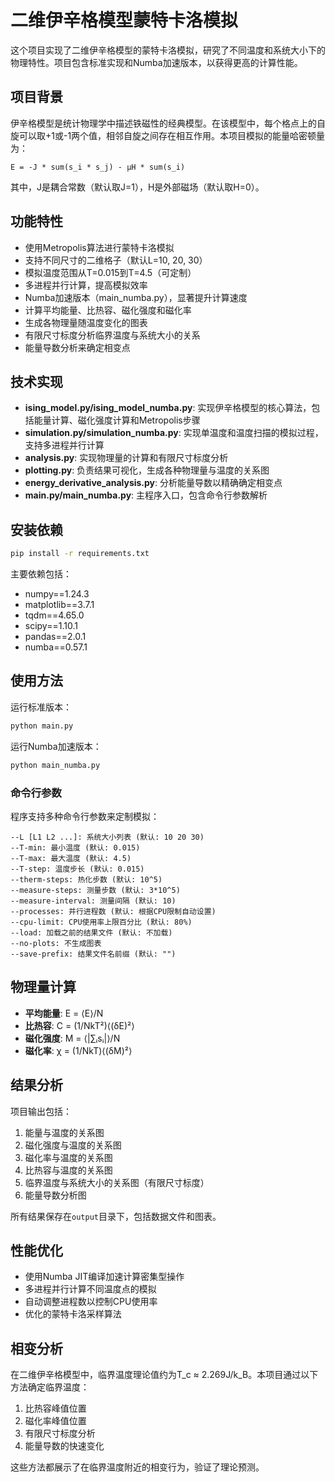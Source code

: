 # 二维伊辛格模型蒙特卡洛模拟

这个项目实现了二维伊辛格模型的蒙特卡洛模拟，研究了不同温度和系统大小下的物理特性。项目包含标准实现和Numba加速版本，以获得更高的计算性能。

## 项目背景

伊辛格模型是统计物理学中描述铁磁性的经典模型。在该模型中，每个格点上的自旋可以取+1或-1两个值，相邻自旋之间存在相互作用。本项目模拟的能量哈密顿量为：

```
E = -J * sum(s_i * s_j) - μH * sum(s_i)
```

其中，J是耦合常数（默认取J=1），H是外部磁场（默认取H=0）。

## 功能特性

- 使用Metropolis算法进行蒙特卡洛模拟
- 支持不同尺寸的二维格子（默认L=10, 20, 30）
- 模拟温度范围从T=0.015到T=4.5（可定制）
- 多进程并行计算，提高模拟效率
- Numba加速版本（main_numba.py），显著提升计算速度
- 计算平均能量、比热容、磁化强度和磁化率
- 生成各物理量随温度变化的图表
- 有限尺寸标度分析临界温度与系统大小的关系
- 能量导数分析来确定相变点

## 技术实现

- **ising_model.py/ising_model_numba.py**: 实现伊辛格模型的核心算法，包括能量计算、磁化强度计算和Metropolis步骤
- **simulation.py/simulation_numba.py**: 实现单温度和温度扫描的模拟过程，支持多进程并行计算
- **analysis.py**: 实现物理量的计算和有限尺寸标度分析
- **plotting.py**: 负责结果可视化，生成各种物理量与温度的关系图
- **energy_derivative_analysis.py**: 分析能量导数以精确确定相变点
- **main.py/main_numba.py**: 主程序入口，包含命令行参数解析

## 安装依赖

```bash
pip install -r requirements.txt
```

主要依赖包括：
- numpy==1.24.3
- matplotlib==3.7.1
- tqdm==4.65.0
- scipy==1.10.1
- pandas==2.0.1
- numba==0.57.1

## 使用方法

运行标准版本：

```bash
python main.py
```

运行Numba加速版本：

```bash
python main_numba.py
```

### 命令行参数

程序支持多种命令行参数来定制模拟：

```
--L [L1 L2 ...]: 系统大小列表 (默认: 10 20 30)
--T-min: 最小温度 (默认: 0.015)
--T-max: 最大温度 (默认: 4.5)
--T-step: 温度步长 (默认: 0.015)
--therm-steps: 热化步数 (默认: 10^5)
--measure-steps: 测量步数 (默认: 3*10^5)
--measure-interval: 测量间隔 (默认: 10)
--processes: 并行进程数 (默认: 根据CPU限制自动设置)
--cpu-limit: CPU使用率上限百分比 (默认: 80%)
--load: 加载之前的结果文件 (默认: 不加载)
--no-plots: 不生成图表
--save-prefix: 结果文件名前缀 (默认: "")
```

## 物理量计算

- **平均能量**: E = ⟨E⟩/N
- **比热容**: C = (1/NkT²)⟨(δE)²⟩
- **磁化强度**: M = ⟨|∑ᵢsᵢ|⟩/N
- **磁化率**: χ = (1/NkT)⟨(δM)²⟩

## 结果分析

项目输出包括：
1. 能量与温度的关系图
2. 磁化强度与温度的关系图
3. 磁化率与温度的关系图
4. 比热容与温度的关系图
5. 临界温度与系统大小的关系图（有限尺寸标度）
6. 能量导数分析图

所有结果保存在`output`目录下，包括数据文件和图表。

## 性能优化

- 使用Numba JIT编译加速计算密集型操作
- 多进程并行计算不同温度点的模拟
- 自动调整进程数以控制CPU使用率
- 优化的蒙特卡洛采样算法

## 相变分析

在二维伊辛格模型中，临界温度理论值约为T_c ≈ 2.269J/k_B。本项目通过以下方法确定临界温度：

1. 比热容峰值位置
2. 磁化率峰值位置
3. 有限尺寸标度分析
4. 能量导数的快速变化

这些方法都展示了在临界温度附近的相变行为，验证了理论预测。 